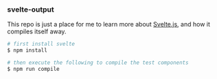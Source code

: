 ### svelte-output

This repo is just a place for me to learn more about [Svelte.js](https://github.com/sveltejs/svelte), and how it compiles itself away.

```bash
# first install svelte
$ npm install

# then execute the following to compile the test components
$ npm run compile
```
